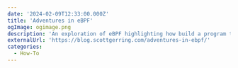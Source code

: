 ```yaml
---
date: '2024-02-09T12:33:00.000Z'
title: 'Adventures in eBPF'
ogImage: ogimage.png
description: 'An exploration of eBPF highlighting how build a program that leverages eBPF to intercept SSL traffic in user-space'
externalUrl: 'https://blog.scottgerring.com/adventures-in-ebpf/'
categories:
  - How-To
---
```

